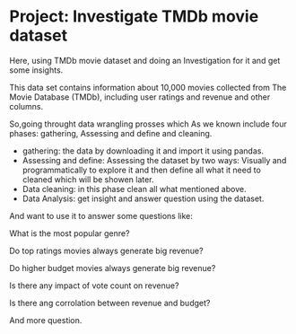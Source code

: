# Project: Investigate TMDb movie dataset


Here, using TMDb movie dataset and doing an Investigation for it and get some insights. 

This data set contains information about 10,000 movies collected from The Movie Database (TMDb), including user ratings and revenue and other columns.

So,going throught data wrangling prosses which As we known include four phases: gathering, Assessing and define and cleaning.

- gathering: the data by downloading it and import it using pandas.
- Assessing and define: Assessing the dataset by two ways: Visually and programmatically to explore it and then define all what it need to cleaned which will be showen later.
- Data cleaning: in this phase clean all what mentioned above.
- Data Analysis: get insight and answer question using the dataset.
 
And want to use it to answer some questions like:

What is the most popular genre?

Do top ratings movies always generate big revenue?

Do higher budget movies always generate big revenue?

Is there any impact of vote count on revenue?
 
Is there ang corrolation between revenue and budget? 

And more question.
